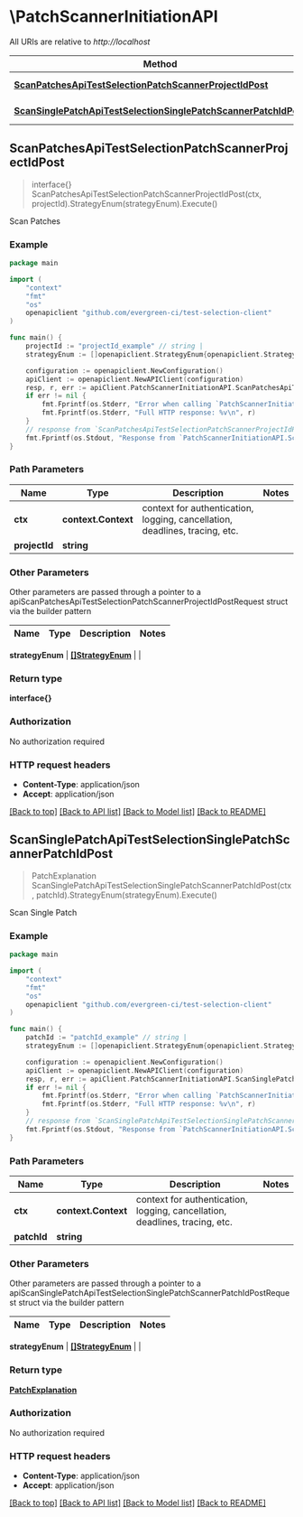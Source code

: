 # \PatchScannerInitiationAPI

All URIs are relative to *http://localhost*

Method | HTTP request | Description
------------- | ------------- | -------------
[**ScanPatchesApiTestSelectionPatchScannerProjectIdPost**](PatchScannerInitiationAPI.md#ScanPatchesApiTestSelectionPatchScannerProjectIdPost) | **Post** /api/test_selection/patch_scanner/{project_id} | Scan Patches
[**ScanSinglePatchApiTestSelectionSinglePatchScannerPatchIdPost**](PatchScannerInitiationAPI.md#ScanSinglePatchApiTestSelectionSinglePatchScannerPatchIdPost) | **Post** /api/test_selection/single_patch_scanner/{patch_id} | Scan Single Patch



## ScanPatchesApiTestSelectionPatchScannerProjectIdPost

> interface{} ScanPatchesApiTestSelectionPatchScannerProjectIdPost(ctx, projectId).StrategyEnum(strategyEnum).Execute()

Scan Patches



### Example

```go
package main

import (
	"context"
	"fmt"
	"os"
	openapiclient "github.com/evergreen-ci/test-selection-client"
)

func main() {
	projectId := "projectId_example" // string | 
	strategyEnum := []openapiclient.StrategyEnum{openapiclient.StrategyEnum("ExcludeManuallyQuarantined")} // []StrategyEnum |  (optional)

	configuration := openapiclient.NewConfiguration()
	apiClient := openapiclient.NewAPIClient(configuration)
	resp, r, err := apiClient.PatchScannerInitiationAPI.ScanPatchesApiTestSelectionPatchScannerProjectIdPost(context.Background(), projectId).StrategyEnum(strategyEnum).Execute()
	if err != nil {
		fmt.Fprintf(os.Stderr, "Error when calling `PatchScannerInitiationAPI.ScanPatchesApiTestSelectionPatchScannerProjectIdPost``: %v\n", err)
		fmt.Fprintf(os.Stderr, "Full HTTP response: %v\n", r)
	}
	// response from `ScanPatchesApiTestSelectionPatchScannerProjectIdPost`: interface{}
	fmt.Fprintf(os.Stdout, "Response from `PatchScannerInitiationAPI.ScanPatchesApiTestSelectionPatchScannerProjectIdPost`: %v\n", resp)
}
```

### Path Parameters


Name | Type | Description  | Notes
------------- | ------------- | ------------- | -------------
**ctx** | **context.Context** | context for authentication, logging, cancellation, deadlines, tracing, etc.
**projectId** | **string** |  | 

### Other Parameters

Other parameters are passed through a pointer to a apiScanPatchesApiTestSelectionPatchScannerProjectIdPostRequest struct via the builder pattern


Name | Type | Description  | Notes
------------- | ------------- | ------------- | -------------

 **strategyEnum** | [**[]StrategyEnum**](StrategyEnum.md) |  | 

### Return type

**interface{}**

### Authorization

No authorization required

### HTTP request headers

- **Content-Type**: application/json
- **Accept**: application/json

[[Back to top]](#) [[Back to API list]](../README.md#documentation-for-api-endpoints)
[[Back to Model list]](../README.md#documentation-for-models)
[[Back to README]](../README.md)


## ScanSinglePatchApiTestSelectionSinglePatchScannerPatchIdPost

> PatchExplanation ScanSinglePatchApiTestSelectionSinglePatchScannerPatchIdPost(ctx, patchId).StrategyEnum(strategyEnum).Execute()

Scan Single Patch



### Example

```go
package main

import (
	"context"
	"fmt"
	"os"
	openapiclient "github.com/evergreen-ci/test-selection-client"
)

func main() {
	patchId := "patchId_example" // string | 
	strategyEnum := []openapiclient.StrategyEnum{openapiclient.StrategyEnum("ExcludeManuallyQuarantined")} // []StrategyEnum |  (optional)

	configuration := openapiclient.NewConfiguration()
	apiClient := openapiclient.NewAPIClient(configuration)
	resp, r, err := apiClient.PatchScannerInitiationAPI.ScanSinglePatchApiTestSelectionSinglePatchScannerPatchIdPost(context.Background(), patchId).StrategyEnum(strategyEnum).Execute()
	if err != nil {
		fmt.Fprintf(os.Stderr, "Error when calling `PatchScannerInitiationAPI.ScanSinglePatchApiTestSelectionSinglePatchScannerPatchIdPost``: %v\n", err)
		fmt.Fprintf(os.Stderr, "Full HTTP response: %v\n", r)
	}
	// response from `ScanSinglePatchApiTestSelectionSinglePatchScannerPatchIdPost`: PatchExplanation
	fmt.Fprintf(os.Stdout, "Response from `PatchScannerInitiationAPI.ScanSinglePatchApiTestSelectionSinglePatchScannerPatchIdPost`: %v\n", resp)
}
```

### Path Parameters


Name | Type | Description  | Notes
------------- | ------------- | ------------- | -------------
**ctx** | **context.Context** | context for authentication, logging, cancellation, deadlines, tracing, etc.
**patchId** | **string** |  | 

### Other Parameters

Other parameters are passed through a pointer to a apiScanSinglePatchApiTestSelectionSinglePatchScannerPatchIdPostRequest struct via the builder pattern


Name | Type | Description  | Notes
------------- | ------------- | ------------- | -------------

 **strategyEnum** | [**[]StrategyEnum**](StrategyEnum.md) |  | 

### Return type

[**PatchExplanation**](PatchExplanation.md)

### Authorization

No authorization required

### HTTP request headers

- **Content-Type**: application/json
- **Accept**: application/json

[[Back to top]](#) [[Back to API list]](../README.md#documentation-for-api-endpoints)
[[Back to Model list]](../README.md#documentation-for-models)
[[Back to README]](../README.md)

